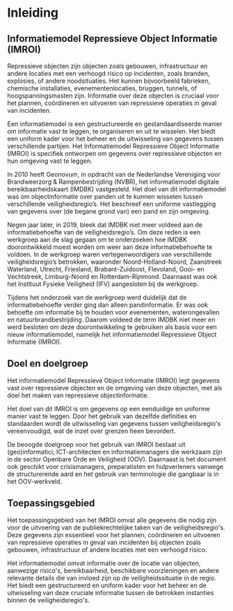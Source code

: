# Inleiding

## Informatiemodel Repressieve Object Informatie (IMROI)

Repressieve objecten zijn objecten zoals gebouwen, infrastructuur en andere
locaties met een verhoogd risico op incidenten, zoals branden, explosies, of
andere noodsituaties. Het kunnen bijvoorbeeld fabrieken, chemische installaties,
evenementenlocaties, bruggen, tunnels, of hoogspanningsmasten zijn. Informatie
over deze objecten is cruciaal voor het plannen, coördineren en uitvoeren van
repressieve operaties in geval van incidenten.

Een informatiemodel is een gestructureerde en gestandaardiseerde manier om
informatie vast te leggen, te organiseren en uit te wisselen. Het biedt een
uniform kader voor het beheer en de uitwisseling van gegevens tussen
verschillende partijen. Het Informatiemodel Repressieve Object Informatie
(IMROI) is specifiek ontworpen om gegevens over repressieve objecten en hun
omgeving vast te leggen.

In 2010 heeft Geonovum, in opdracht van de Nederlandse Vereniging voor
Brandweerzorg & Rampenbestrijding (NVBR), het informatiemodel digitale
bereikbaarheidskaart (IMDBK) vastgesteld. Het doel van dit informatiemodel was
om objectinformatie over panden uit te kunnen wisselen tussen verschillende
veiligheidsregio’s. Het beschreef een uniforme vastlegging van gegevens over (de
begane grond van) een pand en zijn omgeving.

Negen jaar later, in 2019, bleek dat IMDBK niet meer voldeed aan de
informatiebehoefte van de veiligheidsregio’s. Om deze reden is een werkgroep aan
de slag gegaan om te onderzoeken hoe IMDBK doorontwikkeld moest worden om weer
aan deze informatiebehoefte te voldoen. In de werkgroep waren vertegenwoordigers
van verschillende veiligheidsregio’s betrokken, waaronder Noord-Holland-Noord,
Zaanstreek Waterland, Utrecht, Friesland, Brabant-Zuidoost, Flevoland, Gooi- en
Vechtstreek, Limburg-Noord en Rotterdam-Rijnmond. Daarnaast was ook het
Instituut Fysieke Veiligheid (IFV) aangesloten bij de werkgroep.

Tijdens het onderzoek van de werkgroep werd duidelijk dat de informatiebehoefte
verder ging dan alleen pandinformatie. Er was ook behoefte om informatie bij te
houden voor evenementen, waterongevallen en natuurbrandbestrijding. Daarom
voldeed de term IMDBK niet meer en werd besloten om deze doorontwikkeling te
gebruiken als basis voor een nieuw informatiemodel, namelijk het informatiemodel
Repressieve Object Informatie (IMROI).

## Doel en doelgroep

Het informatiemodel Repressieve Object Informatie (IMROI) legt gegevens vast
over repressieve objecten en de omgeving van deze objecten, met als doel het
maken van repressieve objectinformatie.

Het doel van dit IMROI is om gegevens op een eenduidige en uniforme manier vast
te leggen. Door het gebruik van dezelfde definities en standaarden wordt de
uitwisseling van gegevens tussen veiligheidsregio's vereenvoudigd, wat de inzet
over grenzen heen bevordert.

De beoogde doelgroep voor het gebruik van IMROI bestaat uit (geo)informatici,
ICT-architecten en informatiemanagers die werkzaam zijn in de sector Openbare
Orde en Veiligheid (OOV). Daarnaast is het document ook geschikt voor
crisismanagers, preparatisten en hulpverleners vanwege de structurerende aard en
het gebruik van terminologie die gangbaar is in het OOV-werkveld.

## Toepassingsgebied

Het toepassingsgebied van het IMROI omvat alle gegevens die nodig zijn voor de
uitvoering van de publiekrechtelijke taken van de veiligheidsregio's. Deze
gegevens zijn essentieel voor het plannen, coördineren en uitvoeren van
repressieve operaties in geval van incidenten bij objecten zoals gebouwen,
infrastructuur of andere locaties met een verhoogd risico.

Het informatiemodel omvat informatie over de locatie van objecten, aanwezige
risico's, bereikbaarheid, beschikbare voorzieningen en andere relevante details
die van invloed zijn op de veiligheidssituatie in de regio. Het biedt een
gestructureerd en uniform kader voor het beheer en de uitwisseling van deze
cruciale informatie tussen de betrokken instanties binnen de veiligheidsregio's.
